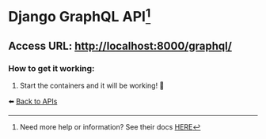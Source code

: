 # Django GraphQL API[^1]

## Access URL: [http://localhost:8000/graphql/](http://localhost:8000/graphql/)

### How to get it working:
1. Start the containers and it will be working! 🚀

⬅️ [Back to APIs](./api-configurations.md)

[^1]: Need more help or information? See their docs [HERE](https://docs.graphene-python.org/projects/django/en/latest/)
